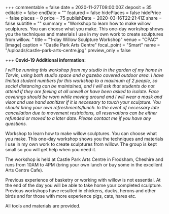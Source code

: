 +++
commentable = false
date = 2020-11-27T09:00:00Z
deposit = 35
editable = false
endDate = ""
featured = false
hidePlaces = false
hidePrice = false
places = 0
price = 75
publishDate = 2020-03-16T22:21:41Z
share = false
subtitle = ""
summary = "Workshop to learn how to make willow sculptures. You can choose what you make. This one-day workshop shows you the techniques and materials I use in my own work to create sculptures from willow. "
title = "1-day Willow Sculpture Workshop"
venue = "CPAC"
[image]
caption = "Castle Park Arts Centre"
focal_point = "Smart"
name = "/uploads/castle-park-arts-centre.jpg"
preview_only = false

+++
**Covid-19 Additional information:**

_I will be running this workshop from my studio in the garden of my home in Tarvin, using both studio space and a gazebo covered outdoor area. I have limited student numbers for this workshop to a maximum of 2 people, so social distancing can be maintained, and I will ask that students do not attend if they are feeling at all unwell or have been asked to isolate. Face coverings should be worn while moving around and I will wear a mask and visor and use hand sanitizer if it is necessary to touch your sculpture. You should bring your own refreshments/lunch. In the event of necessary late cancellation due to movement restrictions, all reservations can be either refunded or moved to a later date. Please contact me if you have any questions._

Workshop to learn how to make willow sculptures. You can choose what you make. This one-day workshop shows you the techniques and materials I use in my own work to create sculptures from willow. The group is kept small so you will get help when you need it.

The workshop is held at Castle Park Arts Centre in Frodsham, Cheshire and runs from 10AM to 4PM (bring your own lunch or buy some in the excellent Arts Centre Cafe).

Previous experience of basketry or working with willow is not essential. At the end of the day you will be able to take home your completed sculpture. Previous workshops have resulted in chickens, ducks, herons and other birds and for those with more experience pigs, cats, hares etc.

All tools and materials are provided.